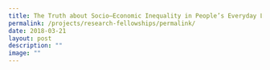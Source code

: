 ```yaml
---
title: The Truth about Socio–Economic Inequality in People’s Everyday Lives
permalink: /projects/research-fellowships/permalink/
date: 2018-03-21
layout: post
description: ""
image: ""
---
```

